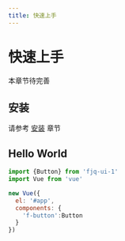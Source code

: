 ```yaml
---
title: 快速上手
---
```


# 快速上手

本章节待完善

## 安装

请参考 [安装](../install/) 章节


## Hello World

```javascript
import {Button} from 'fjq-ui-1'
import Vue from 'vue'

new Vue({
  el: '#app',
  components: {
    'f-button':Button
  }
})
```
